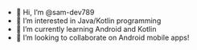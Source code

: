 - 👋 Hi, I’m @sam-dev789
- 👀 I’m interested in Java/Kotlin programming
- 🌱 I’m currently learning Android and Kotlin
- 💞️ I’m looking to collaborate on Android mobile apps!

<!---
sam-dev789/sam-dev789 is a ✨ special ✨ repository because its `README.md` (this file) appears on your GitHub profile.
You can click the Preview link to take a look at your changes.
--->
